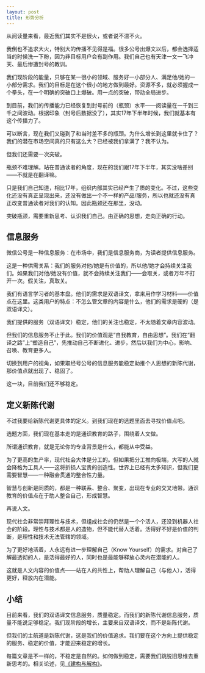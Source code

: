 ```yaml
---
layout: post
title: 形势分析
---
```


从阅读量来看，最近我们其实不是很火，或者说不温不火。

我倒也不追求大火，特别大的传播不见得是福。很多公号出爆文以后，都会选择适当的时候洗一下粉，因为非目标用户会有副作用。我们自己也有天津一文一飞冲天、最后惨遭封号的教训。

我们现阶段的能量，只够在某一很小的领域、服务好一小部分人、满足他/她的一小部分需求。我们的目标是在这个很小的地方做到最好。资源不多，就必须握成一个拳头，在一个明确的突破口上爆破。用一点的突破，带动全局进步。

到目前，我们的传播能力已经恢复到封号前的（瓶颈）水平——阅读量在一千到三千之间波动。根据印象（封号后数据没了），其实17年下半年时候，我们就基本有这个传播力了。

可以断言，现在我们又碰到了和当时差不多的瓶颈。为什么增长到这里就卡住了？我们的潜在市场空间真的只有这么大？已经被我们拿满了？我不认为。

但我们还需要一次突破。

瓶颈不难理解。站在普通读者的角度，现在的我们跟17年下半年，其实没啥差别——不就是在翻译嘛。

只是我们自己知道，相比17年，组织内部其实已经产生了质的变化。不过，这些变化还没有真正呈现出来，还没有做出一个不一样的产品/服务，所以也就还没有真正改变普通读者对我们的认知。因此瓶颈还在那里，没动。

突破瓶颈，需要重新思考、认识我们自己。由正确的思想，走向正确的行动。

## 信息服务

微信公号是一种信息服务：在市场中，我们是信息服务商，为读者提供信息服务。

这是一种供需关系：我们的服务对他/她是有价值的，所以他/她才会持续关注我们。如果我们对他/她没有价值，就不会持续关注我们——会取关，或者万年不打开一次。假关注，真取关。

我们有语言学习者的基本盘。他们的需求是双语译文，拿来用作学习材料——价值点在这里。这类用户的特点：不怎么管文章的内容是什么，他们的需求是硬的（是双语译文）。

我们提供的服务（双语译文）稳定，他们的关注也稳定，不太随着文章内容波动。

但我们的信息服务不止于此。我们的价值观是“自我教育，自由思想”。我们在“翻译之路”上“塑造自己”，先推动自己不断进化、进步，然后以我们为中心，影响、召唤、教育更多人。

切换到用户的视角，如果取经号公号的信息服务能稳定助推个人思想的新陈代谢，那价值点就出现了、稳固了。

这一块，目前我们还不够稳定。

## 定义新陈代谢

不过我要给新陈代谢更具体的定义。到我们现在的选题里面去寻找价值点吧。

选题方面，我们现在基本走的是通识教育的路子，围绕着人文做。

所谓通识教育，就是无论你的专业背景是什么，都能从中受益。

为了更高的生产率，现代社会大体是分工的。但如果把分工推向极端，大写的人就会降格为工具人——这将折损人宝贵的创造性。世界上已经有太多知识，但我们更需要智慧——一种融会贯通的整合性力量。

智慧与创新是同质的，都是一种联系、整合、聚变，出现在专业的交叉地带。通识教育的价值点在于助人整合自己，形成智慧。

再说人文。

现代社会非常崇拜理性与技术，但组成社会的仍然是一个个活人，还没到机器人社会的阶段。理性与技术都是人的造物，但不能代替人活着。活得好不好是价值的判断，是理性和技术无法管辖的领域。

为了更好地活着，人永远有进一步理解自己（Know Yourself）的需求。对自己了解最透彻的人，是活得最好的人，同时也是最能够释放心灵内在潜能的人。

这就是人文内容的价值点——站在人的共性上，帮助人理解自己（与他人），活得更好，释放内在潜能。

## 小结

目前来看，我们的双语译文信息服务，质量稳定。而我们的新陈代谢信息服务，质量不能说足够稳定。我们现阶段的增长，主要来自双语译文，而不是新陈代谢。

但我们的主航道是新陈代谢，这是我们的价值追求。我们要在这个方向上提供稳定的服务、稳定的价值，才能迎来稳定的增长。

每篇文章是不一样的，不稳定是自然的。如何做到稳定，需要我们跳脱旧思维去重新思考的。相关论述，见[《建构与解构》](https://blog.qujinghao.com/information-literacy/)。